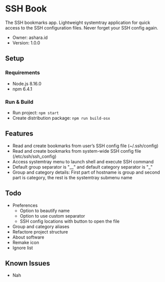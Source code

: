 # SSH Book
The SSH bookmarks app. Lightweight systemtray application for quick access to the SSH configuration files. Never forget your SSH config again.
* Owner: ashara.id
* Version: 1.0.0

## Setup
### Requirements
* Node.js 8.16.0
* npm 6.4.1

### Run & Build
* Run project: `npm start`
* Create distribution package: `npm run build-osx`

## Features
* Read and create bookmarks from user’s SSH config file (~/.ssh/config)
* Read and create bookmarks from system-wide SSH config file (/etc/ssh/ssh_config)
* Access systemtray menu to launch shell and execute SSH command
* Default group separator is "__" and default category separator is "_"
* Group and category details: First part of hostname is group and second part is category, the rest is the systemtray submenu name

## Todo
* Preferences
    * Option to beautify name
    * Option to use custom separator
    * SSH config locations with button to open the file
* Group and category aliases
* Refactore project structure
* About software
* Remake icon
* Ignore list

## Known Issues
* Nah
